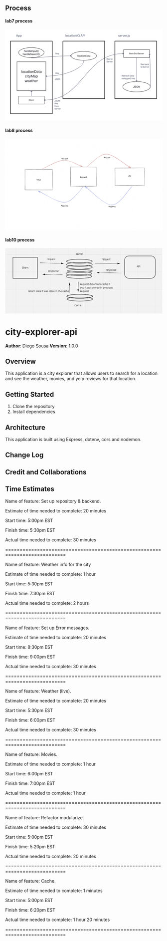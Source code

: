 ## Process

#### lab7 process
![Process](WireframeDiagram.png)
#### lab8 process
![lab08](lab08diagram.png)
#### lab10 process
![lab10](lab10.png)

# city-explorer-api

**Author**: Diego Sousa
**Version**: 1.0.0 

## Overview

This application is a city explorer that allows users to search for a location and see the weather, movies, and yelp reviews for that location.

## Getting Started
<!-- What are the steps that a user must take in order to build this app on their own machine and get it running? -->

1. Clone the repository
2. Install dependencies

## Architecture
<!-- Provide a detailed description of the application design. What technologies (languages, libraries, etc) you're using, and any other relevant design information. -->

This application is built using Express, dotenv, cors and nodemon.

## Change Log


## Credit and Collaborations

## Time Estimates

Name of feature: Set up repository & backend.

Estimate of time needed to complete: 20 minutes

Start time: 5:00pm EST

Finish time: 5:30pm EST

Actual time needed to complete: 30 minutes

===========================================================================

Name of feature: Weather info for the city

Estimate of time needed to complete: 1 hour

Start time: 5:30pm EST

Finish time: 7:30pm EST

Actual time needed to complete: 2 hours

===========================================================================

Name of feature: Set up Error messages.

Estimate of time needed to complete: 20 minutes

Start time: 8:30pm EST

Finish time: 9:00pm EST

Actual time needed to complete: 30 minutes

===========================================================================

Name of feature: Weather (live).

Estimate of time needed to complete: 20 minutes

Start time: 5:30pm EST

Finish time: 6:00pm EST

Actual time needed to complete: 30 minutes

===========================================================================

Name of feature: Movies.

Estimate of time needed to complete: 1 hour

Start time: 6:00pm EST

Finish time: 7:00pm EST

Actual time needed to complete: 1 hour

===========================================================================

Name of feature: Refactor modularize.

Estimate of time needed to complete: 30 minutes

Start time: 5:00pm EST

Finish time: 5:20pm EST

Actual time needed to complete: 20 minutes

===========================================================================

Name of feature: Cache.

Estimate of time needed to complete: 1 minutes

Start time: 5:00pm EST

Finish time: 6:20pm EST

Actual time needed to complete: 1 hour 20 minutes

===========================================================================